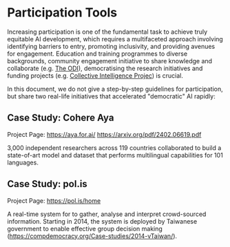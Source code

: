 # Participation Tools

Increasing participation is one of the fundamental task to achieve truly equitable AI development, which requires a multifaceted approach involving identifying barriers to entry, promoting inclusivity, and providing avenues for engagement. Education and training programmes to diverse backgrounds, community engagement initiative to share knowledge and collaborate (e.g. [The ODI](https://theodi.org/)), democratising the research initiatives and funding projects (e.g. [Collective Intelligence Projec](https://cip.org/whitepaper)) is crucial. 

In this document, we do not give a step-by-step guidelines for participation, but share two real-life initiatives that accelerated "democratic" AI rapidly:

## Case Study: Cohere Aya

Project Page: <https://aya.for.ai/>
<https://arxiv.org/pdf/2402.06619.pdf>

3,000 independent researchers across 119 countries collaborated to build a state-of-art model and dataset that performs multilingual capabilities for 101 languages.


## Case Study: pol.is

Project Page: <https://pol.is/home>

A real-time system for to gather, analyse and interpret crowd-sourced information. Starting in 2014, the system is deployed by Taiwanese government to enable effective group decision making (<https://compdemocracy.org/Case-studies/2014-vTaiwan/>).
